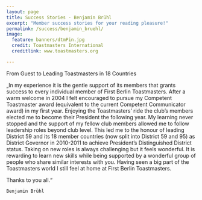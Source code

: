 ```yaml
---
layout: page
title: Success Stories - Benjamin Brühl
excerpt: "Member success stories for your reading pleasure!"
permalink: /success/benjamin_bruehl/
image:
  feature: banners/dtmPin.jpg
  credit: Toastmasters International 
  creditlink: www.toastmasters.org 

---
```


From Guest to Leading Toastmasters in 18 Countries
       
„In my experience it is the gentle support of its members that grants success to every individual member of First Berlin Toastmasters. After a warm welcome in 2004 I felt encouraged to pursue my Competent Toastmaster award (equivalent to the current Competent Communicator award) in my first year. Enjoying the Toastmasters’ ride the club’s members elected me to become their President the following year. My learning never stopped and the support of my fellow club members allowed me to follow leadership roles beyond club level. This led me to the honour of leading District 59 and its 18 member countries (now split into District 59 and 95) as District Governor in 2010-2011 to achieve President’s Distinguished District status. Taking on new roles is always challenging but it feels wonderful. It is rewarding to learn new skills while being supported by a wonderful group of people who share similar interests with you. Having seen a big part of the Toastmasters world I still feel at home at First Berlin Toastmasters. 

Thanks to you all.“

	Benjamin Brühl
